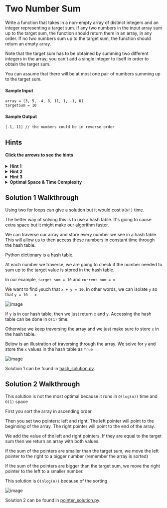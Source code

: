 # Two Number Sum

Write a function that takes in a non-empty array of distinct integers and an integer representing a target sum. If any two numbers in the input array sum up to the target sum, the function should return them in an array, in any order. If no two numbers sum up to the target sum, the function should return an empty array.

Note that the target sum has to be obtained by summing two different integers in the array; you can't add a single integer to itself in order to obtain the target sum.

You can assume that there will be at most one pair of numbers summing up to the target sum.

#### Sample Input

```
array = [3, 5, -4, 8, 11, 1, -1, 6]
targetSum = 10
```

#### Sample Output
```
[-1, 11] // the numbers could be in reverse order
```

## Hints

#### Click the arrows to see the hints

<details>
  <summary><b>Hint 1</b></summary>
Try using two for loops to sum all possible pairs of numbers in the input array. What are the time and space implications of this approach?
</details>

<details>
  <summary><b>Hint 2</b></summary>
Realize that for every number X in the input array, you are essentially trying to find a corresponding number Y such that X + Y = targetSum. With two variables in this equation known to you, it shouldn't be hard to solve for Y.
</details>

<details>
  <summary><b>Hint 3</b></summary>
Try storing every number in a hash table, solving the equation mentioned in Hint #2 for every number, and checking if the Y that you find is stored in the hash table. What are the time and space implications of this approach?
</details>

<details>
  <summary><b>Optimal Space & Time Complexity</b></summary>
O(n) time | O(n) space - where n is the length of the input array
</details>

## Solution 1 Walkthrough

Using two for loops can give a solution but it would cost `O(N²)` time.

The better way of solving this is to use a hash table. It's going to cause extra space but it might make our algorithm faster. 

We can traverse our array and store every number we see in a hash table. This will allow us to then access these numbers in constant time through the hash table.

Python dictionary is a hash table.

At each number we traverse, we are going to check if the number needed to sum up to the target value is stored in the hash table. 

In our example, `target sum = 10` and `current num = x`

We want to find `y`such that `x + y = 10`. In other words, we can isolate `y` so that `y = 10 - x`

![image](https://github.com/KellzCodes/python_interview/assets/19383145/58a13f05-030a-4996-aacf-32ddd7bb9dce)

If `y` is in our hash table, then we just return `x` and `y`. Accessing the hash table can be done in `O(1)` time. 

Otherwise we keep traversing the array and we just make sure to store `x` in the hash table. 

Below is an illustration of traversing through the array. We solve for `y` and store the `x` values in the hash table as `True`

![image](https://github.com/KellzCodes/python_interview/assets/19383145/de1033a5-2515-43b8-87b5-4a3b535c580c)

Solution 1 can be found in [hash_solution.py](https://github.com/KellzCodes/python_interview/blob/main/Data-Structures-and-Algorithms/Arrays/Easy-Array-Algorithms/Two-Number-Sum/hash_solution.py).

## Solution 2 Walkthrough

This solution is not the most optimal because it runs in `O(log(n))` time and `O(1)` space

First you sort the array in ascending order. 

Then you set two pointers: left and right. The left pointer will point to the beginning of the array. The right pointer will point to the end of the array. 

We add the value of the left and right pointers. If they are equal to the target sum then we return an array with both values.

If the sum of the pointers are smaller than the target sum, we move the left pointer to the right to a bigger number (remember the array is sorted)

If the sum of the pointers are bigger than the target sum, we move the right pointer to the left to a smaller number.

This solution is `O(nlog(n))` because of the sorting.

![image](https://github.com/KellzCodes/python_interview/assets/19383145/c51ff1d9-44f8-43e8-8efe-24089079078c)

Solution 2 can be found in [pointer_solution.py](https://github.com/KellzCodes/python_interview/blob/main/Data-Structures-and-Algorithms/Arrays/Easy-Array-Algorithms/Two-Number-Sum/pointer_solution.py).